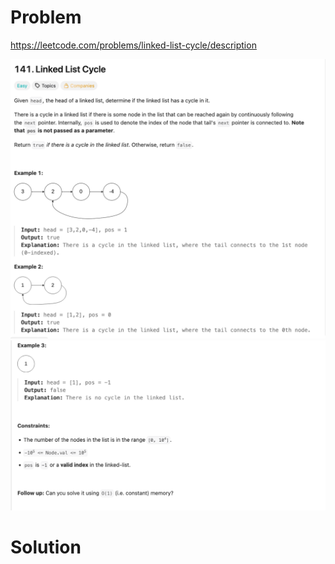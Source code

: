 # Problem
https://leetcode.com/problems/linked-list-cycle/description

![img.png](img.png)
![img_1.png](img_1.png)

# Solution

